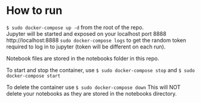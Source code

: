 # How to run
`$ sudo docker-compose up -d` from the root of the repo.  
Jupyter will be started and exposed on your localhost port 8888  http://localhost:8888
`sudo docker-compose logs` to get the random token required to log in to jupyter (token will be different on each run).

Notebook files are stored in the notebooks folder in this repo.

To start and stop the container, use `$ sudo docker-compose stop` and `$ sudo docker-compose start`

To delete the container use `$ sudo docker-compose down` This will NOT delete your notebooks as they are stored in the notebooks directory.
